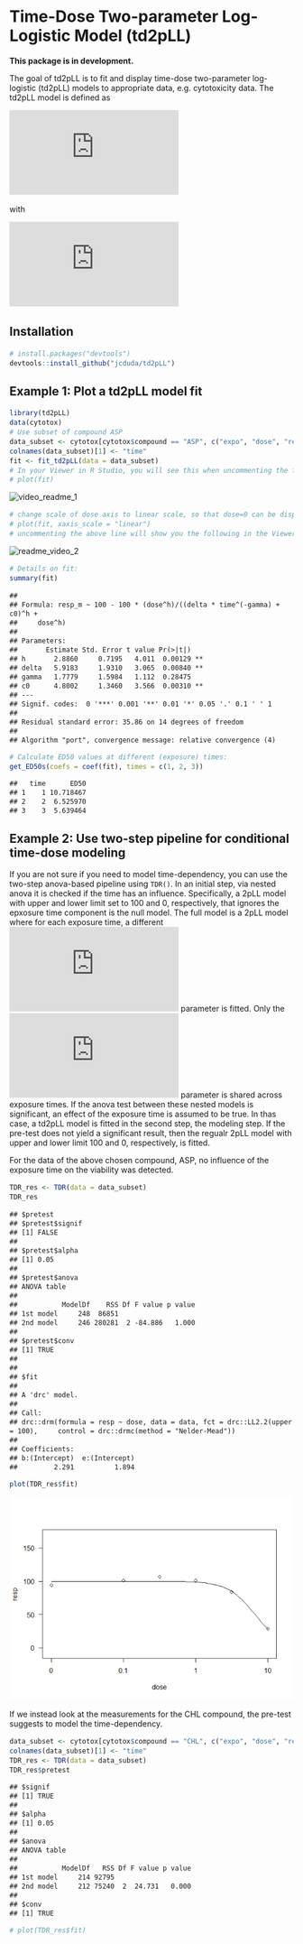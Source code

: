 Time-Dose Two-parameter Log-Logistic Model (td2pLL)
================

<!-- badges: start -->
<!-- badges: end -->

**This package is in development.**

The goal of td2pLL is to fit and display time-dose two-parameter
log-logistic (td2pLL) models to appropriate data, e.g. cytotoxicity
data. The td2pLL model is defined as

![
f(t, d) = 100-100\\frac{d^h}{ED\_{50}(t)^h + d^h}
](https://latex.codecogs.com/png.latex?%0Af%28t%2C%20d%29%20%3D%20100-100%5Cfrac%7Bd%5Eh%7D%7BED_%7B50%7D%28t%29%5Eh%20%2B%20d%5Eh%7D%0A "
f(t, d) = 100-100\frac{d^h}{ED_{50}(t)^h + d^h}
")

with

![
ED\_{50} =\\Delta \\cdot t^{-\\gamma} + C\_0 .
](https://latex.codecogs.com/png.latex?%0AED_%7B50%7D%20%3D%5CDelta%20%5Ccdot%20t%5E%7B-%5Cgamma%7D%20%2B%20C_0%20.%0A "
ED_{50} =\Delta \cdot t^{-\gamma} + C_0 .
")

## Installation

``` r
# install.packages("devtools")
devtools::install_github("jcduda/td2pLL")
```

## Example 1: Plot a td2pLL model fit

``` r
library(td2pLL)
data(cytotox)
# Use subset of compound ASP
data_subset <- cytotox[cytotox$compound == "ASP", c("expo", "dose", "resp")]
colnames(data_subset)[1] <- "time"
fit <- fit_td2pLL(data = data_subset)
# In your Viewer in R Studio, you will see this when uncommenting the following line
# plot(fit)
```

![video\_readme\_1](https://user-images.githubusercontent.com/58949350/110949047-6d506e80-8342-11eb-9524-0d9cfa6ee36e.gif)

``` r
# change scale of dose axis to linear scale, so that dose=0 can be displayed: 
# plot(fit, xaxis_scale = "linear")
# uncommenting the above line will show you the following in the Viewer or R Studio
```

![readme\_video\_2](https://user-images.githubusercontent.com/58949350/110951749-b229d480-8345-11eb-9f47-39466e467da7.gif)

``` r
# Details on fit:
summary(fit)
```

    ## 
    ## Formula: resp_m ~ 100 - 100 * (dose^h)/((delta * time^(-gamma) + c0)^h + 
    ##     dose^h)
    ## 
    ## Parameters:
    ##       Estimate Std. Error t value Pr(>|t|)   
    ## h       2.8860     0.7195   4.011  0.00129 **
    ## delta   5.9183     1.9310   3.065  0.00840 **
    ## gamma   1.7779     1.5984   1.112  0.28475   
    ## c0      4.8002     1.3460   3.566  0.00310 **
    ## ---
    ## Signif. codes:  0 '***' 0.001 '**' 0.01 '*' 0.05 '.' 0.1 ' ' 1
    ## 
    ## Residual standard error: 35.86 on 14 degrees of freedom
    ## 
    ## Algorithm "port", convergence message: relative convergence (4)

``` r
# Calculate ED50 values at different (exposure) times:
get_ED50s(coefs = coef(fit), times = c(1, 2, 3))
```

    ##   time      ED50
    ## 1    1 10.718467
    ## 2    2  6.525970
    ## 3    3  5.639464

## Example 2: Use two-step pipeline for conditional time-dose modeling

If you are not sure if you need to model time-dependency, you can use
the two-step anova-based pipeline using `TDR()`. In an initial step, via
nested anova it is checked if the time has an influence. Specifically, a
2pLL model with upper and lower limit set to 100 and 0, respectively,
that ignores the epxosure time component is the null model. The full
model is a 2pLL model where for each exposure time, a different
![ED\_{50}](https://latex.codecogs.com/png.latex?ED_%7B50%7D "ED_{50}")
parameter is fitted. Only the
![h](https://latex.codecogs.com/png.latex?h "h") parameter is shared
across exposure times. If the anova test between these nested models is
significant, an effect of the exposure time is assumed to be true. In
thas case, a td2pLL model is fitted in the second step, the modeling
step. If the pre-test does not yield a significant result, then the
regualr 2pLL model with upper and lower limit 100 and 0, respectively,
is fitted.

For the data of the above chosen compound, ASP, no influence of the
exposure time on the viability was detected.

``` r
TDR_res <- TDR(data = data_subset)
TDR_res
```

    ## $pretest
    ## $pretest$signif
    ## [1] FALSE
    ## 
    ## $pretest$alpha
    ## [1] 0.05
    ## 
    ## $pretest$anova
    ## ANOVA table
    ## 
    ##           ModelDf    RSS Df F value p value
    ## 1st model     248  86851                   
    ## 2nd model     246 280281  2 -84.886   1.000
    ## 
    ## $pretest$conv
    ## [1] TRUE
    ## 
    ## 
    ## $fit
    ## 
    ## A 'drc' model.
    ## 
    ## Call:
    ## drc::drm(formula = resp ~ dose, data = data, fct = drc::LL2.2(upper = 100),     control = drc::drmc(method = "Nelder-Mead"))
    ## 
    ## Coefficients:
    ## b:(Intercept)  e:(Intercept)  
    ##         2.291          1.894

``` r
plot(TDR_res$fit)
```

![](README_files/figure-gfm/unnamed-chunk-2-1.png)<!-- -->

If we instead look at the measurements for the CHL compound, the
pre-test suggests to model the time-dependency.

``` r
data_subset <- cytotox[cytotox$compound == "CHL", c("expo", "dose", "resp")]
colnames(data_subset)[1] <- "time"
TDR_res <- TDR(data = data_subset)
TDR_res$pretest
```

    ## $signif
    ## [1] TRUE
    ## 
    ## $alpha
    ## [1] 0.05
    ## 
    ## $anova
    ## ANOVA table
    ## 
    ##           ModelDf   RSS Df F value p value
    ## 1st model     214 92795                   
    ## 2nd model     212 75240  2  24.731   0.000
    ## 
    ## $conv
    ## [1] TRUE

``` r
# plot(TDR_res$fit)
```
